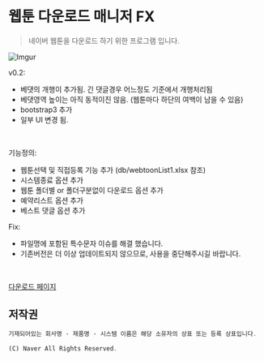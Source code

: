 # 웹툰 다운로드 매니저 FX
> 네이버 웹툰을 다운로드 하기 위한 프로그램 입니다.


![Imgur](http://i.imgur.com/FfWT6x6.png)

v0.2:

 * 베댓의 개행이 추가됨. 긴 댓글경우 어느정도 기준에서 개행처리됨
 * 베댓영역 높이는 아직 동적이진 않음. (웹툰마다 하단의 여백이 남을 수 있음)
 * bootstrap3 추가
 * 일부 UI 변경 됨.
 
 <br/>

기능정의:

 * 웹툰선택 및 직접등록 기능 추가 (db/webtoonList1.xlsx 참조)
 * 시스템종료 옵션 추가
 * 웹툰 폴더별 or 폴더구분없이 다운로드 옵션 추가
 * 예약리스트 옵션 추가
 * 베스트 댓글 옵션 추가

Fix:

 * 파일명에 포함된 특수문자 이슈를 해결 했습니다.
 * 기존버전은 더 이상 업데이트되지 않으므로, 사용을 중단해주시길 바랍니다.

<br/>

[다운로드 페이지](https://github.com/kimyearho/WebtoonDownloadManager/releases/tag/0.1)

## 저작권
```javascript
기재되어있는 회사명 · 제품명 · 시스템 이름은 해당 소유자의 상표 또는 등록 상표입니다.

(C) Naver All Rights Reserved.
```
